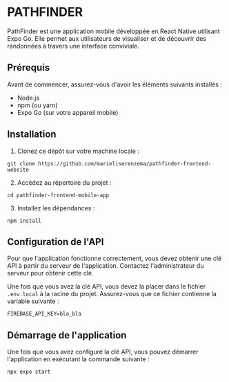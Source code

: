 # PATHFINDER

PathFinder est une application mobile développée en React Native utilisant Expo Go. Elle permet aux utilisateurs de visualiser et de découvrir des randonnées à travers une interface conviviale.

## Prérequis

Avant de commencer, assurez-vous d'avoir les éléments suivants installés :

- Node.js
- npm (ou yarn)
- Expo Go (sur votre appareil mobile)

## Installation

1. Clonez ce dépôt sur votre machine locale :

```
git clone https://github.com/marieliserenzema/pathfinder-frontend-website
```

2. Accédez au répertoire du projet :

```
cd pathfinder-frontend-mobile-app
```

3. Installez les dépendances :

```
npm install
```


## Configuration de l'API

Pour que l'application fonctionne correctement, vous devez obtenir une clé API à partir du serveur de l'application. 
Contactez l'administrateur du serveur pour obtenir cette clé.

Une fois que vous avez la clé API, vous devez la placer dans le fichier `.env.local` à la racine du projet. 
Assurez-vous que ce fichier contienne la variable suivante :
```
FIREBASE_API_KEY=bla_bla
```


## Démarrage de l'application

Une fois que vous avez configuré la clé API, vous pouvez démarrer l'application en exécutant la commande suivante :

```
npx expo start
```



